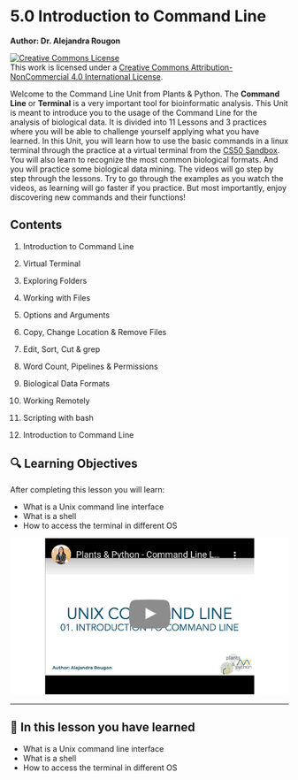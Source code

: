 # 5.0 Introduction to Command Line 


**Author:  Dr. Alejandra Rougon**

<a rel="license" href="http://creativecommons.org/licenses/by-nc/4.0/"><img alt="Creative Commons License" style="border-width:0" src="https://i.creativecommons.org/l/by-nc/4.0/88x31.png" /></a><br />This work is licensed under a <a rel="license" href="http://creativecommons.org/licenses/by-nc/4.0/">Creative Commons Attribution-NonCommercial 4.0 International License</a>.

Welcome to the Command Line Unit from Plants & Python. The **Command Line** or **Terminal** is a very important tool for bioinformatic analysis. This Unit is meant to introduce you to the usage of the Command Line for the analysis of biological data. It is divided into 11 Lessons and 3 practices where you will be able to challenge yourself applying what you have learned. In this Unit, you will learn how to use the basic commands in a linux terminal through the practice at a virtual terminal from the [CS50 Sandbox](https://sandbox.cs50.io/). You will also learn to recognize the most common biological formats. And you will practice some biological data mining. The videos will go step by step through the lessons. Try to go through the examples as you watch the videos, as learning will go faster if you practice. But most importantly, enjoy discovering new commands and their functions!

## Contents


1. Introduction to Command Line <br> 
2. Virtual Terminal <br>  
3. Exploring Folders <br> 
4. Working with Files <br> 
5. Options and Arguments <br> 
6. Copy, Change Location & Remove Files <br> 
7. Edit, Sort, Cut & grep <br> 
8. Word Count, Pipelines & Permissions <br> 
9. Biological Data Formats <br> 
10. Working Remotely <br> 
11. Scripting with bash
 



01. Introduction to Command Line

## 🔍 **Learning Objectives**

After completing this lesson you will learn:

* What is a Unix command line interface
* What is a shell
* How to access the terminal in different OS



 [![01.Introcution to Command Line](https://github.com/alerougon/ObjectStorage/blob/main/PP_CommandLine/MiniaturasVideos/Slide1.png?raw=true)](https://youtube.com/embed/L1pkyBwCESM "01.Introcution to Command Line")

--------

## 🔑 **In this lesson you have learned**

* What is a Unix command line interface
* What is a shell
* How to access the terminal in different OS



